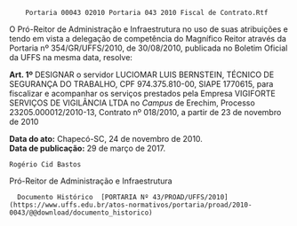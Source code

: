         Portaria 00043 02010 Portaria 043 2010 Fiscal de Contrato.Rtf  

O Pró-Reitor de Administração e Infraestrutura no uso de suas atribuições e tendo em vista a delegação de competência do Magnífico Reitor através da Portaria nº 354/GR/UFFS/2010, de 30/08/2010, publicada no Boletim Oficial da UFFS na mesma data, resolve:

 **Art. 1º** DESIGNAR o servidor LUCIOMAR LUIS BERNSTEIN, TÉCNICO DE SEGURANÇA DO TRABALHO, CPF 974.375.810-00, SIAPE 1770615, para fiscalizar e acompanhar os serviços prestados pela Empresa VIGIFORTE SERVIÇOS DE VIGILÂNCIA LTDA no *Campus* de Erechim, Processo 23205.000012/2010-13, Contrato nº 018/2010, a partir de 23 de novembro de 2010

  

   **Data do ato:** Chapecó-SC, 24 de novembro de 2010.   
 **Data de publicação:**  29 de março de 2017. 

    Rogério Cid Bastos   
 Pró-Reitor de Administração e Infraestrutura 

      Documento Histórico  [PORTARIA Nº 43/PROAD/UFFS/2010](https://www.uffs.edu.br/atos-normativos/portaria/proad/2010-0043/@@download/documento_historico)     
      